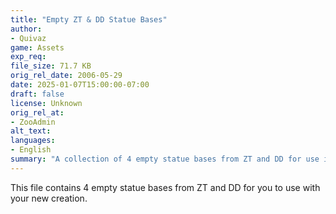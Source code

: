 ```yaml
---
title: "Empty ZT & DD Statue Bases"
author: 
- Quivaz
game: Assets
exp_req:
file_size: 71.7 KB
orig_rel_date: 2006-05-29
date: 2025-01-07T15:00:00-07:00
draft: false
license: Unknown
orig_rel_at: 
- ZooAdmin
alt_text: 
languages:
- English
summary: "A collection of 4 empty statue bases from ZT and DD for use in new creations."
---
```


This file contains 4 empty statue bases from ZT and DD for you to use with your new creation.
